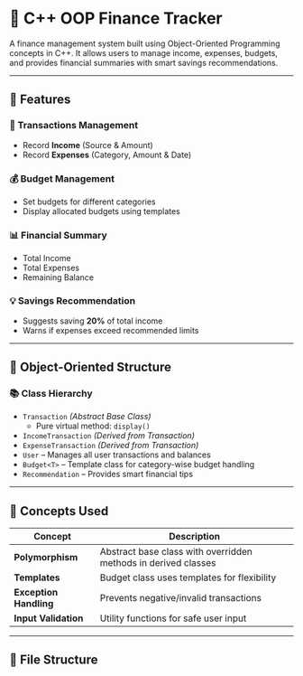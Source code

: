# 💸 C++ OOP Finance Tracker

A finance management system built using Object-Oriented Programming concepts in C++. It allows users to manage income, expenses, budgets, and provides financial summaries with smart savings recommendations.

---

## 🚀 Features

### 🔄 Transactions Management
- Record **Income** (Source & Amount)
- Record **Expenses** (Category, Amount & Date)

### 💰 Budget Management
- Set budgets for different categories
- Display allocated budgets using templates

### 📊 Financial Summary
- Total Income
- Total Expenses
- Remaining Balance

### 💡 Savings Recommendation
- Suggests saving **20%** of total income
- Warns if expenses exceed recommended limits

---

## 🧱 Object-Oriented Structure

### 📚 Class Hierarchy

- `Transaction` *(Abstract Base Class)*
  - Pure virtual method: `display()`
- `IncomeTransaction` *(Derived from Transaction)*
- `ExpenseTransaction` *(Derived from Transaction)*
- `User` – Manages all user transactions and balances
- `Budget<T>` – Template class for category-wise budget handling
- `Recommendation` – Provides smart financial tips

---

## 🔧 Concepts Used

| Concept               | Description |
|------------------------|-------------|
| **Polymorphism**       | Abstract base class with overridden methods in derived classes |
| **Templates**          | Budget class uses templates for flexibility |
| **Exception Handling** | Prevents negative/invalid transactions |
| **Input Validation**   | Utility functions for safe user input |

---

## 📁 File Structure
